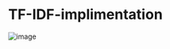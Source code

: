 # TF-IDF-implimentation
![image](https://github.com/ari693/leetcode-proj/assets/95582723/0c6faf70-bd64-43ec-8d3a-73747a57f4b6)
